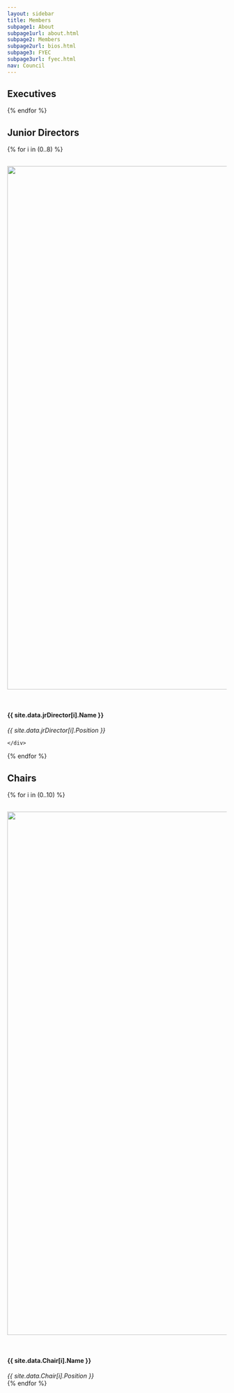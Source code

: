 ```yaml
---
layout: sidebar
title: Members
subpage1: About
subpage1url: about.html
subpage2: Members
subpage2url: bios.html
subpage3: FYEC
subpage3url: fyec.html
nav: Council
---
```

  <!-- Page Content -->
<h2>Executives</h2>
<!-- <div class="flex-container">
  <div class="flex-child">
    <img src="ray.jpg" align="left" hspace="20" vspace="30" id="myImage">
    <h4>Ray Kman</h4>
    <i>President</i>
    <p>Devon is a senior studying Chemical Engineering with a minor in Engineering Corporate Practice from Charlotte, North Carolina. He resides in Baumer Hall, where he serves as a RA. Entering his third year with ELC, he is excited to help oversee the group's web presence and has helped relaunch the ELC website. Outside of ELC, Devon sings with the Glee Club and can often be spotted at Duncan Student Center or zooming across campus on his scooter. </p>
  </div>
  <div class="flex-child">
    <img src="ray.jpg" align="left" hspace="20" vspace="30" id="myImage">
    <h4>Ray Kman</h4>
    <i>President</i>
    <p>Devon is a senior studying Chemical Engineering with a minor in Engineering Corporate Practice from Charlotte, North Carolina. He resides in Baumer Hall, where he serves as a RA. Entering his third year with ELC, he is excited to help oversee the group's web presence and has helped relaunch the ELC website. Outside of ELC, Devon sings with the Glee Club and can often be spotted at Duncan Student Center or zooming across campus on his scooter. </p>
  </div>
</div>

-->
<div class="grid grid-md-4">
  {% for i in (0..3) %}
    <div onclick="openDialog('ex', {{ i }})"><img class="image-circle" src="img/{{ site.data.Executive[i].netid }}.jpg" hspace="0" vspace="30" id="myImage" loading="lazy">
      <h4> {{ site.data.Executive[i].Name }} </h4>
      <i> {{ site.data.Executive[i].Position }} </i>
      <dialog class="dialog-person" id="exdialog-{{i}}">
        <link rel="horizontal-xs" href="./stylesheets/site.css">
        <form method="dialog" class="dialog-close">
          <button title="Close">
            x
          </button>
        </form>
        <div class="dialog-frame">
          <div class="dialog-image">
            <img height = "1200" width="1200" src="img/{{ site.data.Executive[i].netid }}.jpg" alt>
          </div>
          <div class="dialog-body">
            <h4 class="dialog-title">
              {{ site.data.Executive[i].Name }}
            </h4>
            <p class="dialog-desc">
              <em>{{ site.data.Executive[i].Position }}</em>
            </p>
            <p class="dialog-content">
              {{ site.data.Executive[i].Email }}
              {{ site.data.Executive[i].Bio }}
            </p>
          </div>
        </div>
      </dialog>
    </div>
   {% endfor %}
</div>

<h2>Senior Directors</h2>
<div class="grid grid-md-4">
  {% for i in (0..9) %}
    <div onclick="openDialog('sd', {{ i }})"><img class="image-circle" src="img/{{ site.data.Director[i].netid }}.jpg" hspace="0" vspace="30" id="myImage" loading="lazy" height="1200" width="1200">
      <h4> {{ site.data.Director[i].Name }} </h4>
      <i> {{ site.data.Director[i].Position }} </i>
      <dialog class="dialog-person" id="sddialog-{{i}}">
        <form method="dialog" class="dialog-close">
          <button title="Close">
            x
          </button>
        </form>
        <div class="dialog-frame">
          <div class="dialog-image">
            <img height = "1200" width="1200" src="img/{{ site.data.Director[i].netid }}.jpg" alt>
          </div>
          <div class="dialog-body">
            <h4 class="dialog-title">
              {{ site.data.Director[i].Name }}
            </h4>
            <p class="dialog-desc">
              <em>{{ site.data.Director[i].Position }}</em>
            </p>
            <p class="dialog-content">
              {{ site.data.Director[i].Email }}
              {{ site.data.Director[i].Bio }}
            </p>
          </div>
        </div>
      </dialog>
      <!--<p> {{ site.data.Director[i].Email }} </p>
      <!--<div> {{ site.data.Director[i].Bio }} </div>
  <!--    <div>
        <span onclick="openNav()"><a class="btn btn-md">View Bio</a></span>
        <div class="popup" id="popup1">
          <!-- The overlay ->
        <div id="myNav" class="overlay">
         <!-- Button to close the overlay navigation ->
         <a href="javascript:void(0)" class="closebtn" onclick="closeNav()">&times;</a>
         <!-- Overlay content ->
         <div class="overlay-content">
           <p>{{ site.data.Director[i].Bio }}</p>
         </div>
        </div>
        </div>
      </div> -->
    </div>
   {% endfor %}
</div>

<h2>Junior Directors</h2>
<div class="grid grid-md-4">
  {% for i in (0..8) %}
    <div onclick="openDialog('jd', {{ i }})"><img class="image-circle" src="img/{{ site.data.jrDirector[i].netid }}.jpg" hspace="0" vspace="30" id="myImage" loading="lazy" height="1200" width="1200">
      <h4> {{ site.data.jrDirector[i].Name }} </h4>
      <i> {{ site.data.jrDirector[i].Position }} </i>
      <dialog class="dialog-person" id="jddialog-{{i}}">
        <form method="dialog" class="dialog-close">
          <button title="Close">
            x
          </button>
        </form>
        <div class="dialog-frame">
          <div class="dialog-image">
            <img height = "1200" width="1200" src="img/{{ site.data.jrDirector[i].netid }}.jpg" alt>
          </div>
          <div class="dialog-body">
            <h4 class="dialog-title">
              {{ site.data.jrDirector[i].Name }}
            </h4>
            <p class="dialog-desc">
              <em>{{ site.data.jrDirector[i].Position }}</em>
            </p>
            <p class="dialog-content">
              {{ site.data.jrDirector[i].Email }}
              {{ site.data.jrDirector[i].Bio }}
            </p>
          </div>
        </div>
      </dialog>
      <!--<p> {{ site.data.jrDirector[i].Email }} </p>
      <!--<div> {{ site.data.jrDirector[i].Bio }} </div>
  <!--    <div>
        <span onclick="openNav()"><a class="btn btn-md">View Bio</a></span>
        <div class="popup" id="popup1">
          <!-- The overlay ->
        <div id="myNav" class="overlay">
         <!-- Button to close the overlay navigation ->
         <a href="javascript:void(0)" class="closebtn" onclick="closeNav()">&times;</a>
         <!-- Overlay content ->
         <div class="overlay-content">
           <p>{{ site.data.Director[i].Bio }}</p>
         </div>
        </div>
        </div>
      </div> -->

    </div>
   {% endfor %}
</div>

<h2>Chairs</h2>
<div class="grid grid-md-4">
  {% for i in (0..10) %}
    <div onclick="openDialog('ch', {{ i }})"><img class="image-circle" src="img/{{ site.data.Chair[i].netid }}.jpg" hspace="0" vspace="30" id="myImage" loading="lazy" height="1200" width="1200">
      <h4> {{ site.data.Chair[i].Name }} </h4>
      <i> {{ site.data.Chair[i].Position }} </i>
      <dialog class="dialog-person" id="chdialog-{{i}}">
        <form method="dialog" class="dialog-close">
          <button title="Close">
            x
          </button>
        </form>
        <div class="dialog-frame">
          <div class="dialog-image">
            <img height = "1200" width="1200" src="img/{{ site.data.Chair[i].netid }}.jpg" alt>
          </div>
          <div class="dialog-body">
            <h4 class="dialog-title">
              {{ site.data.Chair[i].Name }}
            </h4>
            <p class="dialog-desc">
              <em>{{ site.data.Chair[i].Position }}</em>
            </p>
            <p class="dialog-content">
              {{ site.data.Chair[i].Email }}
              {{ site.data.Chair[i].Bio }}
            </p>
          </div>
        </div>
      </dialog>
      <!--<p> {{ site.data.Chair[i].Email }} </p>
      <!--<div> {{ site.data.Chair[i].Bio }} </div>
  <!--    <div>
        <span onclick="openNav()"><a class="btn btn-md">View Bio</a></span>
        <div class="popup" id="popup1">
          <!-- The overlay ->
        <div id="myNav" class="overlay">
         <!-- Button to close the overlay navigation ->
         <a href="javascript:void(0)" class="closebtn" onclick="closeNav()">&times;</a>
         <!-- Overlay content ->
         <div class="overlay-content">
           <p>{{ site.data.Director[i].Bio }}</p>
         </div>
        </div>
        </div>
      </div> -->
    </div>
   {% endfor %}
</div>

<script>
function openDialog(level, index) { 
  document.getElementById(level + "dialog-" + index.toString()).showModal(); 
} 
</script>
